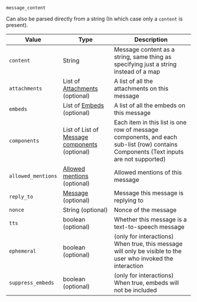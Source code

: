 `message_content`

Can also be parsed directly from a string (In which case only a `content` is present).

| Value              | Type                                                                     | Description                                                                                                                          |
|--------------------|--------------------------------------------------------------------------|--------------------------------------------------------------------------------------------------------------------------------------|
| `content`          | String                                                                   | Message content as a string, same thing as specifying just a string instead of a map                                                 |
| `attachments`      | List of [Attachments](../attachment) (optional)                          | A list of all the attachments on this message                                                                                        |
| `embeds`           | List of [Embeds](../embeds/embed) (optional)                             | A list of all the embeds on this message                                                                                             |
| `components`       | List of List of [Message components](../components/component) (optional) | Each item in this list is one row of message components, and each sub-list (row) contains Components (Text inputs are not supported) |
| `allowed_mentions` | [Allowed mentions](../allowed-mentions) (optional)                       | Allowed mentions of this message                                                                                                     |
| `reply_to`         | [Message](../values/message) (optional)                               | Message this message is replying to                                                                                                  |
| `nonce`            | String (optional)                                                        | Nonce of the message                                                                                                                 |
| `tts`              | boolean (optional)                                                       | Whether this message is a text-to-speech message                                                                                     |
| `ephemeral`        | boolean (optional)                                                       | (only for interactions) When true, this message will only be visible to the user who invoked the interaction                         |
| `suppress_embeds`  | boolean (optional)                                                       | (only for interactions) When true, embeds will not be included                                                                       |